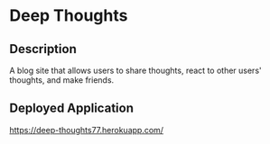 # Deep Thoughts
## Description
A blog site that allows users to share thoughts, react to other users' thoughts, and make friends.

## Deployed Application
https://deep-thoughts77.herokuapp.com/
